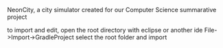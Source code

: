NeonCity, a city simulator created for our Computer Science summarative project

to import and edit, open the root directory with eclipse or another ide
File->Import->GradleProject
select the root folder and import
